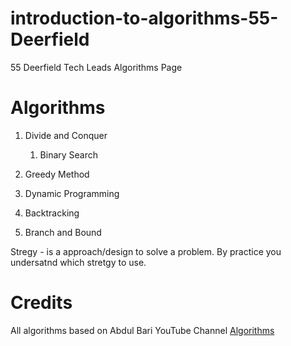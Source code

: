 # introduction-to-algorithms-55-Deerfield
55 Deerfield Tech Leads Algorithms Page


# Algorithms

1) Divide and Conquer
    1. Binary Search
    
2) Greedy Method

3) Dynamic Programming

4) Backtracking

5) Branch and Bound


Stregy - is a approach/design to solve a problem. By practice you undersatnd which stretgy to use.

# Credits

All algorithms based on Abdul Bari YouTube Channel [Algorithms](https://www.youtube.com/playlist?list=PLDN4rrl48XKpZkf03iYFl-O29szjTrs_O)


